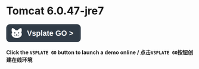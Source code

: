 # Tomcat 6.0.47-jre7

<a href="https://www.vsplate.com/?docker-compose=https://github.com/vsplate/dcenvs/tomcat/6.0.47-jre7"><img alt="VSPLATE GO" src="https://raw.githubusercontent.com/vsplate/images/master/vsgo_btn.png" width="200px"></a>

**Click the `VSPLATE GO` button to launch a demo online / 点击`VSPLATE GO`按钮创建在线环境**